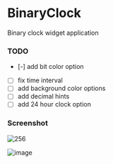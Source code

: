 # BinaryClock
Binary clock widget application 

### TODO
 - [-] add bit color option
 - [ ] fix time interval
 - [ ] add background color options
 - [ ] add decimal hints
 - [ ] add 24 hour clock option

### Screenshot
![256](https://github.com/chanwoo040531/BinaryClock/assets/114650607/25fd83c4-4536-43a8-8a53-9e034a2792c6)

![image](https://github.com/chanwoo040531/BinaryClock/assets/114650607/5076e270-5cd0-4193-9b50-b756463596d0)